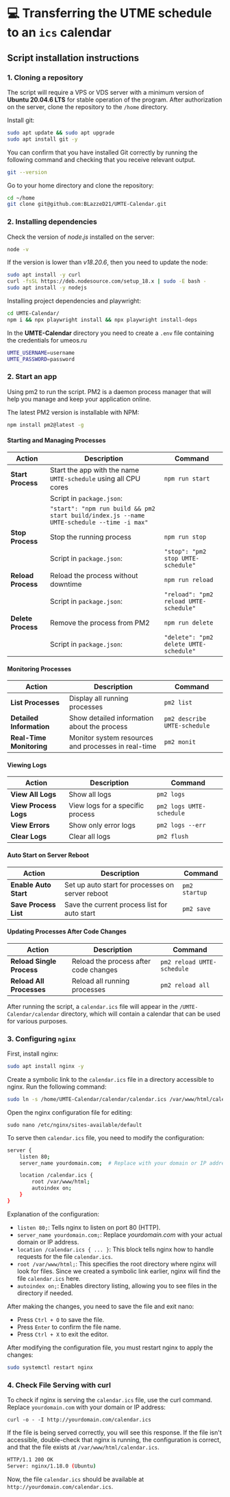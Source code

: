 # 💻 Transferring the UTME schedule to an `ics` calendar

## Script installation instructions
### 1. Cloning a repository

The script will require a VPS or VDS server with a minimum version of **Ubuntu 20.04.6 LTS** for stable operation of the program.
After authorization on the server, clone the repository to the `/home` directory.

Install git:

```bash
sudo apt update && sudo apt upgrade
sudo apt install git -y
```

You can confirm that you have installed Git correctly by running the following command and checking that you receive relevant output.

```bash
git --version
```

Go to your home directory and clone the repository:

```bash
cd ~/home
git clone git@github.com:BLazzeD21/UMTE-Calendar.git
```

### 2. Installing dependencies

Check the version of _node.js_ installed on the server:

```bash
node -v
```

If the version is lower than _v18.20.6_, then you need to update the node:

```bash
sudo apt install -y curl
curl -fsSL https://deb.nodesource.com/setup_18.x | sudo -E bash -
sudo apt install -y nodejs
```

Installing project dependencies and playwright:

```bash
cd UMTE-Calendar/
npm i && npx playwright install && npx playwright install-deps
```

In the **UMTE-Calendar** directory you need to create a `.env` file containing the credentials for umeos.ru

```bash
UMTE_USERNAME=username
UMTE_PASSWORD=password
```
### 2. Start an app

Using pm2 to run the script. PM2 is a daemon process manager that will help you manage and keep your application online.

The latest PM2 version is installable with NPM:

```bash
npm install pm2@latest -g
```
#### Starting and Managing Processes

| **Action**                  | **Description**                              | **Command**                  |
|-----------------------------|----------------------------------------------|------------------------------|
| **Start Process**            | Start the app with the name `UMTE-schedule` using all CPU cores       | `npm run start`                            |
|                             | Script in `package.json`:                                            |                                            |
|                             | ```"start": "npm run build && pm2 start build/index.js --name UMTE-schedule --time -i max"``` |                                            |
| **Stop Process**             | Stop the running process                                              | `npm run stop`                             |
|                             | Script in `package.json`:                                            | ```"stop": "pm2 stop UMTE-schedule"```      |
| **Reload Process**           | Reload the process without downtime                                  | `npm run reload`                           |
|                             | Script in `package.json`:                                            | ```"reload": "pm2 reload UMTE-schedule"```  |
| **Delete Process**           | Remove the process from PM2                                           | `npm run delete`                           |
|                             | Script in `package.json`:                                            | ```"delete": "pm2 delete UMTE-schedule"```  |

#### Monitoring Processes

| **Action**                  | **Description**                              | **Command**                  |
|-----------------------------|----------------------------------------------|------------------------------|
| **List Processes**           | Display all running processes                 | `pm2 list`                    |
| **Detailed Information**     | Show detailed information about the process   | `pm2 describe UMTE-schedule`   |
| **Real-Time Monitoring**     | Monitor system resources and processes in real-time | `pm2 monit`               |


#### Viewing Logs

| **Action**                  | **Description**                              | **Command**                 |
|-----------------------------|----------------------------------------------|------------------------------|
| **View All Logs**           | Show all logs                                | `pm2 logs`                   |
| **View Process Logs**       | View logs for a specific process              | `pm2 logs UMTE-schedule`      |
| **View Errors**             | Show only error logs                         | `pm2 logs --err`              |
| **Clear Logs**              | Clear all logs                               | `pm2 flush`                   |

#### Auto Start on Server Reboot

| **Action**                   | **Description**                                      | **Command**                 |
|------------------------------|------------------------------------------------------|------------------------------|
| **Enable Auto Start**         | Set up auto start for processes on server reboot      | `pm2 startup`                |
| **Save Process List**         | Save the current process list for auto start          | `pm2 save`                   |

#### Updating Processes After Code Changes

| **Action**                    | **Description**                                    | **Command**                        |
|-------------------------------|----------------------------------------------------|-------------------------------------|
| **Reload Single Process**      | Reload the process after code changes               | `pm2 reload UMTE-schedule`           |
| **Reload All Processes**       | Reload all running processes                        | `pm2 reload all`                    |

After running the script, a `calendar.ics` file will appear in the `/UMTE-Calendar/calendar` directory, which will contain a calendar that can be used for various purposes.

### 3. Configuring `nginx`

First, install nginx:

```bash
sudo apt install nginx -y
```

Create a symbolic link to the `calendar.ics` file in a directory accessible to nginx. Run the following command:

```bash
sudo ln -s /home/UMTE-Calendar/calendar/calendar.ics /var/www/html/calendar.ics
```

Open the nginx configuration file for editing:

```sudo nano /etc/nginx/sites-available/default```

To serve then `calendar.ics` file, you need to modify the configuration:

```bash
server {
    listen 80;
    server_name yourdomain.com;  # Replace with your domain or IP address

    location /calendar.ics {
        root /var/www/html;
        autoindex on;
    }
}
```

Explanation of the configuration:

- `listen 80;`: Tells nginx to listen on port 80 (HTTP).
- `server_name yourdomain.com;`: Replace _yourdomain.com_ with your actual domain or IP address.
- `location /calendar.ics { ... }`: This block tells nginx how to handle requests for the file `calendar.ics`.
- `root /var/www/html;`: This specifies the root directory where nginx will look for files. Since we created a symbolic link earlier, nginx will find the file `calendar.ics` here.
- `autoindex on;`: Enables directory listing, allowing you to see files in the directory if needed.

After making the changes, you need to save the file and exit nano:

- Press `Ctrl + O` to save the file.
- Press `Enter` to confirm the file name.
- Press `Ctrl + X` to exit the editor.

After modifying the configuration file, you must restart nginx to apply the changes:

```bash
sudo systemctl restart nginx
```

### 4. Check File Serving with curl

To check if nginx is serving the `calendar.ics` file, use the curl command. Replace `yourdomain.com` with your domain or IP address:

```curl -o - -I http://yourdomain.com/calendar.ics```

If the file is being served correctly, you will see this response. If the file isn't accessible, double-check that nginx is running, the configuration is correct, and that the file exists at `/var/www/html/calendar.ics`.

```bash
HTTP/1.1 200 OK
Server: nginx/1.18.0 (Ubuntu)
```

Now, the file `calendar.ics` should be available at `http://yourdomain.com/calendar.ics`.












